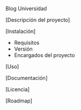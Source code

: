 Blog Universidad

[Descripción del proyecto]

[Instalación]
- Requisitos
- Versión
- Encargados del proyecto

[Uso]

[Documentación]

[Licencia]

[Roadmap]
